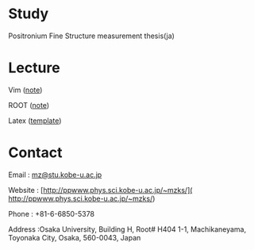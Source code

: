 # Study

Positronium Fine Structure measurement thesis(ja)

# Lecture

Vim ([note](vim.md))

ROOT ([note](root.md))

Latex ([template](https://github.com/mzks/TexTempJa))

# Contact

Email : [mz@stu.kobe-u.ac.jp](mz@stu.kobe-u.ac.jp)

Website : [http://ppwww.phys.sci.kobe-u.ac.jp/~mzks/]( http://ppwww.phys.sci.kobe-u.ac.jp/~mzks/)

Phone : +81-6-6850-5378

Address :Osaka University, Building H, Root# H404
		 1-1, Machikaneyama, Toyonaka City, Osaka, 560-0043, Japan
